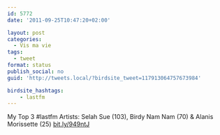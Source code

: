 ```yaml
---
id: 5772
date: '2011-09-25T10:47:20+02:00'

layout: post
categories:
  - Vis ma vie
tags:
  - tweet
format: status
publish_social: no
guid: 'http://tweets.local/?birdsite_tweet=117913064757673984'

birdsite_hashtags:
    - lastfm
---
```


My Top 3 #lastfm Artists: Selah Sue (103), Birdy Nam Nam (70) &amp; Alanis Morissette (25) [bit.ly/949ntJ](http://bit.ly/949ntJ)